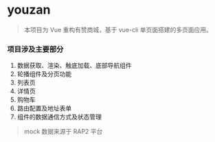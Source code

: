 # youzan

> 本项目为 Vue 重构有赞商城，基于 vue-cli 单页面搭建的多页面应用。


### 项目涉及主要部分
1. 数据获取、渲染、触底加载、底部导航组件
2. 轮播组件及分页功能
3. 列表页
4. 详情页
5. 购物车
6. 路由配置及地址表单
7. 组件的数据通信方式及状态管理



> mock 数据来源于 RAP2 平台
